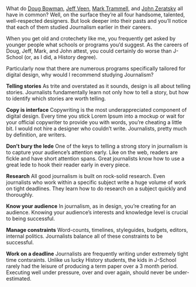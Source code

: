 

What do [Doug Bowman](https://twitter.com/stop), [Jeff Veen](https://twitter.com/veen), [Mark
Trammell](https://twitter.com/trammell), and [John Zeratsky](https://twitter.com/jazer) all have in common?
Well, on the surface they’re all four handsome, talented, well-respected designers. But look deeper into
their pasts and you’ll notice that each of them studied Journalism earlier in their careers.

When you get old and crotechety like me, you frequently get asked by younger people what schools or programs
you’d suggest. As the careers of Doug, Jeff, Mark, and John attest, you could certainly do worse than
J-School (or, as I did, a History degree).

Particularly now that there are numerous programs specifically tailored for digital design, why would I
recommend studying Journalism?

__Telling stories__ As trite and overstated as it sounds, design is all about telling stories. Journalists
fundamentally learn not only how to tell a story, but how to identify which stories are worth telling.

__Copy is interface__ Copywriting is the most underappreciated component of digital design. Every time you
stick Lorem Ipsum into a mockup or wait for your official copywriter to provide you with words, you’re
cheating a little bit. I would not hire a designer who couldn’t write. Journalists, pretty much by
definition, are writers.

__Don’t bury the lede__ One of the keys to telling a strong story in journalism is to capture your
audience’s attention early. Like on the web, readers are fickle and have short attention spans. Great
journalists know how to use a great lede to hook their reader early in every piece.

__Research__ All good journalism is built on rock-solid research. Even journalists who work within a specific
subject write a huge volume of work on tight deadlines. They learn how to do research on a subject quickly and
thoroughly.

__Know your audience__ In journalism, as in design, you’re creating for an audience. Knowing your
audience’s interests and knowledge level is crucial to being successful.

__Manage constraints__ Word-counts, timelines, styleguides, budgets, editors, internal politics. Journalists
balance all of these constraints to be successful.

__Work on a deadline__ Journalists are frequently writing under extremely tight time contsraints. Unlike us
lucky History students, the kids in J-School rarely had the leisure of producing a term paper over a 3 month
period. Executing well under pressure, over and over again, should never be under-estimated.